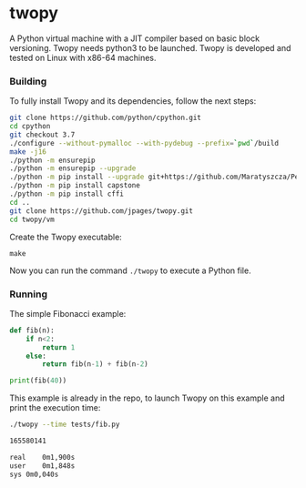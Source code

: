 # twopy
A Python virtual machine with a JIT compiler based on basic block versioning.
Twopy needs python3 to be launched. Twopy is developed and tested on Linux with x86-64 machines.

### Building
To fully install Twopy and its dependencies, follow the next steps:

```bash
git clone https://github.com/python/cpython.git
cd cpython
git checkout 3.7
./configure --without-pymalloc --with-pydebug --prefix=`pwd`/build
make -j16
./python -m ensurepip
./python -m ensurepip --upgrade
./python -m pip install --upgrade git+https://github.com/Maratyszcza/PeachPy
./python -m pip install capstone
./python -m pip install cffi
cd ..
git clone https://github.com/jpages/twopy.git
cd twopy/vm
```

Create the Twopy executable:
```
make
```

Now you can run the command ```./twopy``` to execute a Python file.

### Running

The simple Fibonacci example:
```python
def fib(n):
    if n<2:
        return 1
    else:
        return fib(n-1) + fib(n-2)

print(fib(40))
```

This example is already in the repo, to launch Twopy on this example and print the execution time:
```bash
./twopy --time tests/fib.py

165580141

real	0m1,900s
user	0m1,848s
sys	0m0,040s

```
